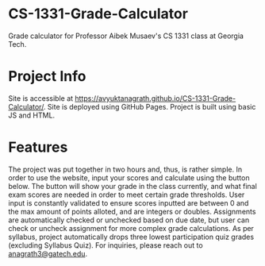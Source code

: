 # CS-1331-Grade-Calculator
 Grade calculator for Professor Aibek Musaev's CS 1331 class at Georgia Tech.

# Project Info
 Site is accessible at https://avyuktanagrath.github.io/CS-1331-Grade-Calculator/.
 Site is deployed using GitHub Pages.
 Project is built using basic JS and HTML.

# Features
 The project was put together in two hours and, thus, is rather simple. In order to use the website, input your scores and calculate using the button below.
 The button will show your grade in the class currently, and what final exam scores are needed in order to meet certain grade thresholds.
 User input is constantly validated to ensure scores inputted are between 0 and the max amount of points alloted, and are integers or doubles.
 Assignments are automatically checked or unchecked based on due date, but user can check or uncheck assignment for more complex grade calculations.
 As per syllabus, project automatically drops three lowest participation quiz grades (excluding Syllabus Quiz).
 For inquiries, please reach out to anagrath3@gatech.edu.
